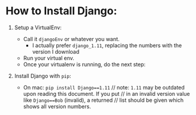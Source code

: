 # How to Install Django:

1. Setup a VirtualEnv:
    + Call it `djangoEnv` or whatever you want.
        - I actually prefer `django_1.11`, replacing the numbers with the version I download
    + Run your virtual env.
    + Once your virtualenv is running, do the next step:

2. Install Django with `pip`:
    + On mac:
        `pip install Django==1.11`
        // note: `1.11` may be outdated upon reading this document. If you put
        // in an invalid version value like `Django==Bob` (invalid), a returned
        // list should be given which shows all version numbers.
